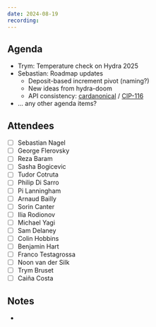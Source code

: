```yaml
---
date: 2024-08-19
recording: 
---
```


## Agenda
- Trym: Temperature check on Hydra 2025
- Sebastian: Roadmap updates
  - Deposit-based increment pivot (naming?)
  - New ideas from hydra-doom 
  - API consistency: [cardanonical](https://github.com/CardanoSolutions/cardanonical/) / [CIP-116](https://github.com/cardano-foundation/CIPs/blob/master/CIP-0116/README.md)
- ... any other agenda items?

## Attendees
  - [ ] Sebastian Nagel
  - [ ] George Flerovsky
  - [ ] Reza Baram
  - [ ] Sasha Bogicevic
  - [ ] Tudor Cotruta
  - [ ] Philip Di Sarro
  - [ ] Pi Lanningham
  - [ ] Arnaud Bailly
  - [ ] Sorin Canter
  - [ ] Ilia Rodionov
  - [ ] Michael Yagi
  - [ ] Sam Delaney
  - [ ] Colin Hobbins
  - [ ] Benjamin Hart
  - [ ] Franco Testagrossa
  - [ ] Noon van der Silk
  - [ ] Trym Bruset
  - [ ] Caiña Costa

## Notes

- 

